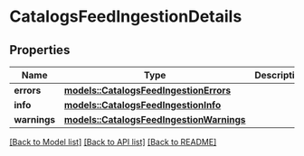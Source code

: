# CatalogsFeedIngestionDetails

## Properties

Name | Type | Description | Notes
------------ | ------------- | ------------- | -------------
**errors** | [**models::CatalogsFeedIngestionErrors**](CatalogsFeedIngestionErrors.md) |  | 
**info** | [**models::CatalogsFeedIngestionInfo**](CatalogsFeedIngestionInfo.md) |  | 
**warnings** | [**models::CatalogsFeedIngestionWarnings**](CatalogsFeedIngestionWarnings.md) |  | 

[[Back to Model list]](../README.md#documentation-for-models) [[Back to API list]](../README.md#documentation-for-api-endpoints) [[Back to README]](../README.md)


